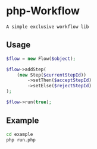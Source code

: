 # php-Workflow
    A simple exclusive workflow lib

## Usage
```php
$flow = new Flow($object);

$flow->addStep(
    (new Step($currentStepId))
        ->setThen($acceptStepId)
        ->setElse($rejectStepId)
);

$flow->run(true);
```

## Example
```bash
cd example
php run.php
```
